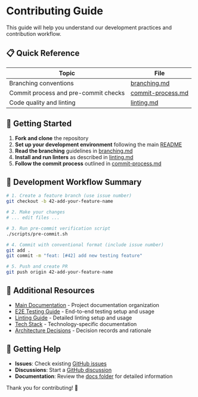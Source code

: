 # Contributing Guide

This guide will help you understand our development practices and contribution workflow.

## 📋 Quick Reference

| Topic                                | File                                     |
| ------------------------------------ | ---------------------------------------- |
| Branching conventions                | [branching.md](./branching.md)           |
| Commit process and pre-commit checks | [commit-process.md](./commit-process.md) |
| Code quality and linting             | [linting.md](./linting.md)               |

## 🚀 Getting Started

1. **Fork and clone** the repository
2. **Set up your development environment** following the main [README](../../README.md)
3. **Read the branching** guidelines in [branching.md](./branching.md)
4. **Install and run linters** as described in [linting.md](./linting.md)
5. **Follow the commit process** outlined in [commit-process.md](./commit-process.md)

## 🔧 Development Workflow Summary

```bash
# 1. Create a feature branch (use issue number)
git checkout -b 42-add-your-feature-name

# 2. Make your changes
# ... edit files ...

# 3. Run pre-commit verification script
./scripts/pre-commit.sh

# 4. Commit with conventional format (include issue number)
git add .
git commit -m "feat: [#42] add new testing feature"

# 5. Push and create PR
git push origin 42-add-your-feature-name
```

## 📖 Additional Resources

- [Main Documentation](../documentation.md) - Project documentation organization
- [E2E Testing Guide](../e2e-testing.md) - End-to-end testing setup and usage
- [Linting Guide](../linting.md) - Detailed linting setup and usage
- [Tech Stack](../tech-stack/) - Technology-specific documentation
- [Architecture Decisions](../decisions/) - Decision records and rationale

## 🤝 Getting Help

- **Issues**: Check existing [GitHub issues](https://github.com/torrust/torrust-tracker-deployer/issues)
- **Discussions**: Start a [GitHub discussion](https://github.com/torrust/torrust-tracker-deployer/discussions)
- **Documentation**: Review the [docs folder](../) for detailed information

Thank you for contributing! 🎉
